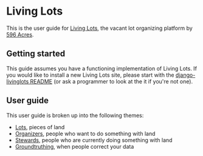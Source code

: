 # Living Lots

This is the user guide for [Living
Lots](https://github.com/596acres/django-livinglots), the vacant lot organizing
platform by [596 Acres](http://596acres.org/).


## Getting started

This guide assumes you have a functioning implementation of Living Lots. If you
would like to install a new Living Lots site, please start with the
[django-livinglots README](https://github.com/596acres/django-livinglots/blob/master/README.rst)
(or ask a programmer to look at the it if you're not one).


## User guide

This user guide is broken up into the following themes:

* [Lots](lots), pieces of land
* [Organizers](organize), people who want to do something with land
* [Stewards](stewards), people who are currently doing something with land
* [Groundtruthing](groundtruth), when people correct your data
